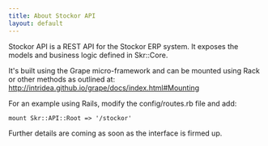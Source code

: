 ```yaml
---
title: About Stockor API
layout: default
---
```


Stockor API is a REST API for the Stockor ERP system. It exposes the models and business logic defined in Skr::Core.

It's built using the Grape micro-framework and can be mounted using Rack or other methods as outlined at: http://intridea.github.io/grape/docs/index.html#Mounting

For an example using Rails, modify the config/routes.rb file and add:


    mount Skr::API::Root => '/stockor'


Further details are coming as soon as the interface is firmed up.
